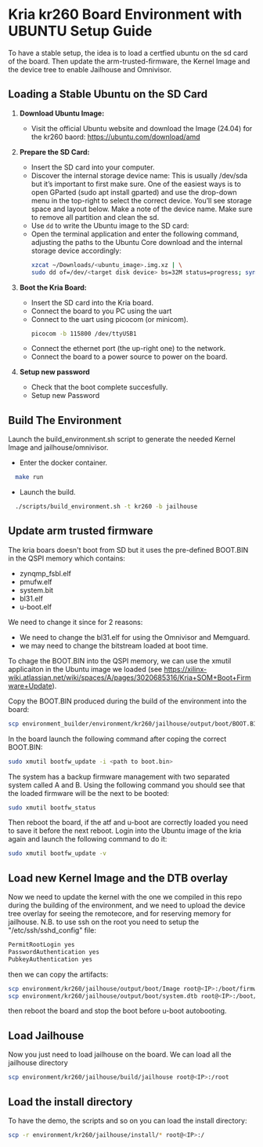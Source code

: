 # Kria kr260 Board Environment with UBUNTU Setup Guide
To have a stable setup, the idea is to load a certfied ubuntu on the sd card of the board. 
Then update the arm-trusted-firmware, the Kernel Image and the device tree to enable Jailhouse and Omnivisor. 

## Loading a Stable Ubuntu on the SD Card

1. **Download Ubuntu Image:**
    - Visit the official Ubuntu website and download the Image (24.04) for the kr260 baord: https://ubuntu.com/download/amd

2. **Prepare the SD Card:**
    - Insert the SD card into your computer.
    - Discover the internal storage device name: This is usually /dev/sda but it’s important to first make sure. 
      One of the easiest ways is to open GParted (sudo apt install gparted) and use the drop-down menu in the top-right to select the correct
      device. You’ll see storage space and layout below. Make a note of the device name. Make sure to remove all partition and clean the sd.
    - Use `dd` to write the Ubuntu image to the SD card:
    - Open the terminal application and enter the following command, adjusting the paths to the Ubuntu Core download and the internal storage device accordingly:
      ```sh 
      xzcat ~/Downloads/<ubuntu_image>.img.xz | \
      sudo dd of=/dev/<target disk device> bs=32M status=progress; sync
      ```

3. **Boot the Kria Board:**
    - Insert the SD card into the Kria board.
    - Connect the board to you PC using the uart
    - Connect to the uart using picocom (or minicom).
      ```sh
      picocom -b 115800 /dev/ttyUSB1
      ```
    - Connect the ethernet port (the up-right one) to the network.
    - Connect the board to a power source to power on the board.

4. **Setup new password**
    - Check that the boot complete succesfully.
    - Setup new Password

## Build The Environment
Launch the build_environment.sh script to generate the needed Kernel Image and jailhouse/omnivisor.
  - Enter the docker container.
```sh
  make run
```
  - Launch the build.
```sh 
  ./scripts/build_environment.sh -t kr260 -b jailhouse
```

## Update arm trusted firmware
The kria boars doesn't boot from SD but it uses the pre-defined BOOT.BIN in the QSPI memory which contains: 
- zynqmp_fsbl.elf
- pmufw.elf
- system.bit
- bl31.elf
- u-boot.elf

We need to change it since for 2 reasons: 
- We need to change the bl31.elf for using the Omnivisor and Memguard.
- we may need to change the bitstream loaded at boot time. 

To chage the BOOT.BIN into the QSPI memory, we can use the xmutil applicaiton in the Ubuntu image we loaded 
(see https://xilinx-wiki.atlassian.net/wiki/spaces/A/pages/3020685316/Kria+SOM+Boot+Firmware+Update).

Copy the BOOT.BIN produced during the build of the environment into the board: 
```sh
scp environment_builder/environment/kr260/jailhouse/output/boot/BOOT.BIN ubuntu@<IP>:~/
```
In the board launch the following command after coping the correct BOOT.BIN:
```sh
sudo xmutil bootfw_update -i <path to boot.bin>
```
The system has a backup firmware management with two separated system called A and B. 
Using the following command you should see that the loaded firmware will be the next to be booted: 
```sh
sudo xmutil bootfw_status
```

Then reboot the board, if the atf and u-boot are correctly loaded you need to save it before the next reboot.
Login into the Ubuntu image of the kria again and launch the following command to do it:
```sh
sudo xmutil bootfw_update -v
```


## Load new Kernel Image and the DTB overlay
Now we need to update the kernel with the one we compiled in this repo during the building of the environment,
and we need to upload the device tree overlay for seeing the remotecore, and for reserving memory for jailhouse.
N.B. to use ssh on the root you need to setup the "/etc/ssh/sshd_config" file: 

```sh
PermitRootLogin yes
PasswordAuthentication yes
PubkeyAuthentication yes
```
then we can copy the artifacts:
```sh
scp environment/kr260/jailhouse/output/boot/Image root@<IP>:/boot/firmware/Image
scp environment/kr260/jailhouse/output/boot/system.dtb root@<IP>:/boot/firmware/user-override.dtb
```
then reboot the board and stop the boot before u-boot autobooting.


## Load Jailhouse
Now you just need to load jailhouse on the board. We can load all the jailhouse directory 
```sh
scp environment/kr260/jailhouse/build/jailhouse root@<IP>:/root
```

## Load the install directory
To have the demo, the scripts and so on you can load the install directory:
```sh
scp -r environment/kr260/jailhouse/install/* root@<IP>:/
```